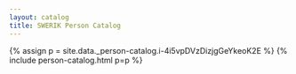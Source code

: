 ```yaml
---
layout: catalog
title: SWERIK Person Catalog
---
```

{% assign p = site.data._person-catalog.i-4i5vpDVzDizjgGeYkeoK2E %}
{% include person-catalog.html p=p %}


